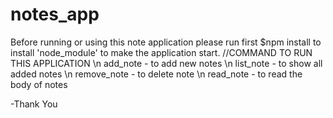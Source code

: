 # notes_app

Before running or using this note application please run first $npm install to install 'node_module' to make the application start.
//COMMAND TO RUN THIS APPLICATION
\n add_note - to add new notes
\n list_note - to show all added notes
\n remove_note - to delete note
\n read_note - to read the body of notes

-Thank You
